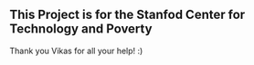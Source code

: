 ## This Project is for the Stanfod Center for Technology and Poverty
Thank you Vikas for all your help! :) 